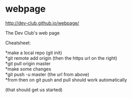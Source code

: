 webpage
=======
http://dev-club.github.io/webpage/

The Dev Club's web page

Cheatsheet:

*make a local repo (git init)  
*git remote add origin (then the https url on the right)  
*git pull origin master  
*make some changes  
*git push -u master (the url from above)  
*from then on git push and pull should work automatically  

(that should get us started)
